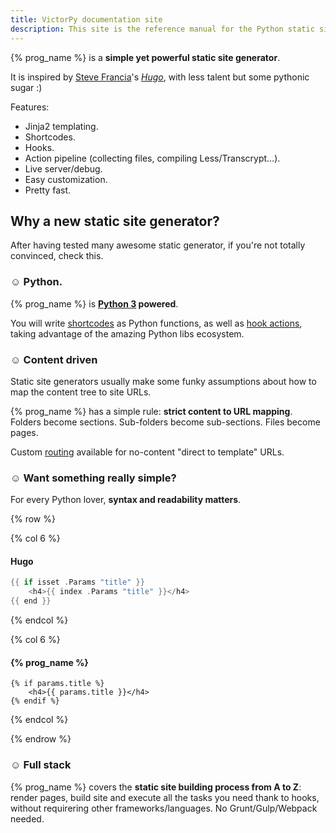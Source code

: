 ```yaml
---
title: VictorPy documentation site
description: This site is the reference manual for the Python static site generator.
---
```


{% prog_name %} is a **simple yet powerful static site generator**.

It is inspired by [Steve Francia](http://spf13.com/)'s _[Hugo](https://gohugo.io/)_, with less talent but some pythonic sugar :)

Features:

- Jinja2 templating.
- Shortcodes.
- Hooks.
- Action pipeline (collecting files, compiling Less/Transcrypt…).
- Live server/debug.
- Easy customization.
- Pretty fast.

## Why a new static site generator?

After having tested many awesome static generator, if you're not totally convinced, check this.

### ☺ Python.

{% prog_name %} is **[Python 3](https://www.python.org/) powered**.

You will write [shortcodes](/templates/shortcodes/) as Python functions, as well as [hook actions](/build-process/hooks/), taking advantage of the amazing Python libs ecosystem.

### ☺ Content driven

Static site generators usually make some funky assumptions about how to map the content tree to site URLs.

{% prog_name %} has a simple rule: **strict content to URL mapping**. Folders become sections. Sub-folders become sub-sections. Files become pages.

Custom [routing](/build-process/routes/) available for no-content "direct to template" URLs.

### ☺ Want something really simple?

For every Python lover, **syntax and readability matters**.

{% row %}

{% col 6 %}
#### Hugo

```go
{{ if isset .Params "title" }}
    <h4>{{ index .Params "title" }}</h4>
{{ end }}
```
{% endcol %}

{% col 6 %}
#### {% prog_name %}

```jinja
{% if params.title %}
    <h4>{{ params.title }}</h4>
{% endif %}
```

{% endcol %}

{% endrow %}

### ☺ Full stack

{% prog_name %} covers the **static site building process from A to Z**: render pages, build site and execute all the tasks you need thank to hooks, without requirering other frameworks/languages. No Grunt/Gulp/Webpack needed.
